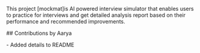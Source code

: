 This project \[mockmat]is AI powered interview simulator that enables users to practice for interviews and get detailed analysis report based on their performance and recommended improvements.



\## Contributions by Aarya

\- Added details to README



